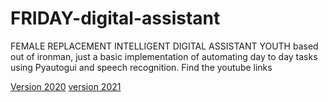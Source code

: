 # FRIDAY-digital-assistant
FEMALE REPLACEMENT INTELLIGENT DIGITAL ASSISTANT YOUTH based out of ironman, just a basic implementation of automating day  to day tasks using Pyautogui and speech recognition. Find the youtube links   

[Version 2020](https://youtu.be/qBLabD4iBl0)
[version 2021](https://youtu.be/DrMeDMSV5Es)
